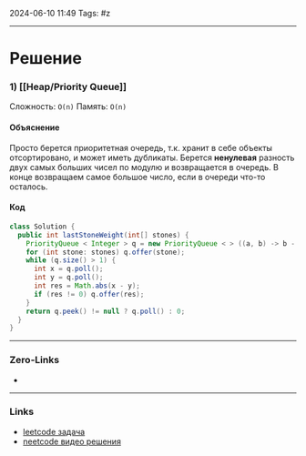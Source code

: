 2024-06-10 11:49
Tags: #z

___
# Решение
### 1) [[Heap/Priority Queue]]
Сложность: `O(n)`
Память: `O(n)`
#### Объяснение
Просто берется приоритетная очередь, т.к. хранит в себе объекты отсортировано, и может иметь дубликаты. Берется **ненулевая** разность двух самых больших чисел по модулю и возвращается в очередь. В конце возвращаем самое большое число, если в очереди что-то осталось.
#### Код
```java
class Solution {
  public int lastStoneWeight(int[] stones) {
    PriorityQueue < Integer > q = new PriorityQueue < > ((a, b) -> b - a);
    for (int stone: stones) q.offer(stone);
    while (q.size() > 1) {
      int x = q.poll();
      int y = q.poll();
      int res = Math.abs(x - y);
      if (res != 0) q.offer(res);
    }
    return q.peek() != null ? q.poll() : 0;
  }
}
```

___
### Zero-Links
- 

___
### Links
- [leetcode задача](https://leetcode.com/problems/last-stone-weight/description/)
- [neetcode видео решения](https://youtu.be/B-QCq79-Vfw)